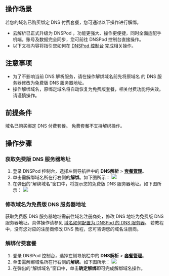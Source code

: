 ## 操作场景
若您的域名已购买绑定 DNS 付费套餐，您可通过以下操作进行解绑。
<dx-alert infotype="explain" title="">
- 云解析已正式升级为 DNSPod ，功能更强大、操作更便捷，同时全面适配手机端。账号及数据完全同步，您可前往 DNSPod 控制台直接操作。
- 以下文档内容将指引您如何在 [DNSPod 控制台](https://console.dnspod.cn/) 完成相关操作。
</dx-alert>

## 注意事项
- 为了不影响当前 DNS 解析服务，请在操作解绑域名前先将原域名 的 DNS 服务器修改为免费版 DNS 服务器地址。
- 操作解绑域名，原绑定域名将自动恢复为免费版套餐，相关付费功能将失效。请谨慎操作。


## 前提条件
域名已购买绑定 DNS 付费套餐。
<dx-alert infotype="explain" title="">
免费套餐不支持解绑操作。
</dx-alert>



## 操作步骤

### 获取免费版 DNS 服务器地址
1. 登录 DNSPod 控制台，选择左侧导航栏中的 **DNS解析** > **[套餐管理](https://console.dnspod.cn/dns/plans)**。
2. 单击需解绑域名所在行右侧的**解绑**。如下图所示：
![](https://qcloudimg.tencent-cloud.cn/raw/d5e717ef89e74290eedc0b3ef55f998b.png)
3. 在弹出的“解绑域名”窗口中，将提示您的免费版 DNS 服务器地址。如下图所示：
![](https://qcloudimg.tencent-cloud.cn/raw/a6cabb6d8907af466fe2fe97b11d29ac.png)

### 修改域名为免费版 DNS 服务器地址
获取免费版 DNS 服务器地址需前往域名注册商处，修改 DNS 地址为免费版 DNS 服务器地址。具体操作请参见 [域名如何配置为 DNSPod 的 DNS 服务器](https://docs.dnspod.cn/dns/6037215cb9640b6a785aa2f4/)。
<dx-alert infotype="explain" title="">
若教程中，没有您对应的注册商修改 DNS 教程，您可咨询您的域名注册商。
</dx-alert>


### 解绑付费套餐
1. 登录 DNSPod 控制台，选择左侧导航栏中的 **DNS解析** > **[套餐管理](https://console.dnspod.cn/dns/plans)**。
2. 单击需解绑域名所在行右侧的**解绑**。如下图所示：
![](https://qcloudimg.tencent-cloud.cn/raw/d5e717ef89e74290eedc0b3ef55f998b.png)
3. 在弹出的“解绑域名”窗口中，单击**确定解绑**即可完成解绑域名操作。

